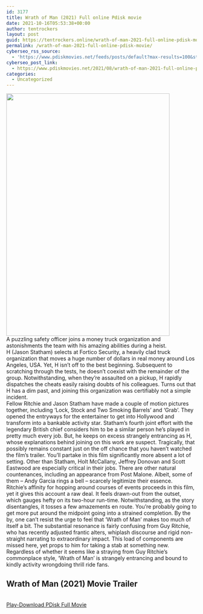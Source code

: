 ```yaml
---
id: 3177
title: Wrath of Man (2021) Full online Pdisk movie
date: 2021-10-16T05:53:38+00:00
author: tentrockers
layout: post
guid: https://tentrockers.online/wrath-of-man-2021-full-online-pdisk-movie/
permalink: /wrath-of-man-2021-full-online-pdisk-movie/
cyberseo_rss_source:
  - 'https://www.pdiskmovies.net/feeds/posts/default?max-results=100&start-index=1001'
cyberseo_post_link:
  - https://www.pdiskmovies.net/2021/08/wrath-of-man-2021-full-online-pdisk.html
categories:
  - Uncategorized
---
```

<div class="separator">
  <a href="https://1.bp.blogspot.com/-gqmLZ8s77Lc/YRkimSvkPBI/AAAAAAAAANk/xsD8y5lxqVoREUpu56i-gp0ZxyL7SYsywCLcBGAsYHQ/s1481/Wrath%2Bof%2BMan%2B%25282021%2529%2BFull%2Bonline%2BPdisk%2Bmovie.jpg"><img loading="lazy" border="0" data-original-height="1481" data-original-width="1000" height="640" src="https://1.bp.blogspot.com/-gqmLZ8s77Lc/YRkimSvkPBI/AAAAAAAAANk/xsD8y5lxqVoREUpu56i-gp0ZxyL7SYsywCLcBGAsYHQ/w432-h640/Wrath%2Bof%2BMan%2B%25282021%2529%2BFull%2Bonline%2BPdisk%2Bmovie.jpg" width="432" /></a>
</div>

<div>
  <div>
    <span>A puzzling safety officer joins a money truck organization and astonishments the team with his amazing abilities during a heist.&nbsp;</span>
  </div>
  
  <div>
    <span>H (Jason Statham) selects at Fortico Security, a heavily clad truck organization that moves a huge number of dollars in real money around Los Angeles, USA. Yet, H isn&#8217;t off to the best beginning. Subsequent to scratching through the tests, he doesn&#8217;t coexist with the remainder of the group. Notwithstanding, when they&#8217;re assaulted on a pickup, H rapidly dispatches the cheats easily raising doubts of his colleagues. Turns out that H has a dim past, and joining this organization was certifiably not a simple incident.&nbsp;</span>
  </div>
  
  <div>
    <span>Fellow Ritchie and Jason Statham have made a couple of motion pictures together, including &#8216;Lock, Stock and Two Smoking Barrels&#8217; and &#8216;Grab&#8217;. They opened the entryways for the entertainer to get into Hollywood and transform into a bankable activity star. Statham&#8217;s fourth joint effort with the legendary British chief considers him to be a similar person he&#8217;s played in pretty much every job. But, he keeps on excess strangely entrancing as H, whose explanations behind joining on this work are suspect. Tragically, that possibly remains constant just on the off chance that you haven&#8217;t watched the film&#8217;s trailer. You&#8217;ll partake in this film significantly more absent a lot of setting. Other than Statham, Holt McCallany, Jeffrey Donovan and Scott Eastwood are especially critical in their jobs. There are other natural countenances, including an appearance from Post Malone. Albeit, some of them – Andy Garcia rings a bell – scarcely legitimize their essence.&nbsp;</span>
  </div>
  
  <div>
    <span>Ritchie&#8217;s affinity for hopping around courses of events proceeds in this film, yet it gives this account a raw deal. It feels drawn-out from the outset, which gauges hefty on its two-hour run-time. Notwithstanding, as the story disentangles, it tosses a few amazements en route. You&#8217;re probably going to get more put around the midpoint going into a strained completion. By the by, one can&#8217;t resist the urge to feel that &#8216;Wrath of Man&#8217; makes too much of itself a bit. The substantial resonance is fairly confusing from Guy Ritchie, who has recently adjusted frantic alters, whiplash discourse and rigid non-straight narrating to extraordinary impact. This load of components are missed here, yet props to him for taking a stab at something new. Regardless of whether it seems like a straying from Guy Ritchie&#8217;s commonplace style, &#8216;Wrath of Man&#8217; is strangely entrancing and bound to kindly activity wrongdoing thrill ride fans.</span>
  </div>
</div>

<div>
  <h2>
    <span>Wrath of Man (2021)&nbsp;Movie Trailer</span>
  </h2>
</div>

  
<a href="https://www.cofilink.com/share-video?videoid=nv2ll5003nbf" onclick="window.open('https://kofilink.com/1/bnYyaW5kMDAwMWZw?dn=1','popup','width=600,height=600'); return false;" target="popup" rel="noopener"><br /> Play-Download PDisk Full Movie<br /> </a>
